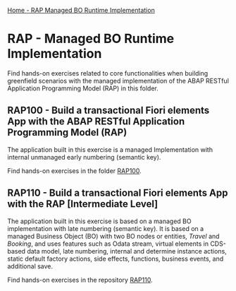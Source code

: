 [Home - RAP Managed BO Runtime Implementation](../README.md)  

# RAP - Managed BO Runtime Implementation 

Find hands-on exercises related to core functionalities when building greenfield scenarios with the managed implementation of the ABAP RESTful Application Programming Model (RAP) in this folder.

## RAP100 - Build a transactional Fiori elements App with the ABAP RESTful Application Programming Model (RAP) 
The application built in this exercise is a managed Implementation with internal unmanaged early numbering (semantic key).

Find hands-on exercises in the folder [RAP100](rap100).

## RAP110 - Build a transactional Fiori elements App with the RAP \[Intermediate Level\]
The application built in this exercise is based on a managed BO implementation with late numbering (semantic key). 
It is based on a managed Business Object (BO) with two BO nodes or entities, _Travel_ and _Booking_, and uses features such as Odata stream, virtual elements in CDS-based data model, late numbering, internal and determine instance actions, static default factory actions, side effects, functions, business events, and additional save.

Find hands-on exercises in the repository [RAP110](https://github.com/SAP-samples/abap-platform-rap110).

<!--
## DEV260 - Build SAP Fiori Apps with the ABAP RESTful Application Programming Model (RAP)
The application built in this exercise is a managed Implementation with managed early numbering (uuid-based key). 
This exercise was first offered at SAP TechEd in 2020.

Find hands-on exercises in the repository [RAP110](https://github.com/SAP-samples/abap-platform-rap110).
-->
